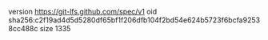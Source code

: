 version https://git-lfs.github.com/spec/v1
oid sha256:c2f19ad4d5d5280df65bf1f206dfb104f2bd54e624b5723f6bcfa92538cc488c
size 1335
